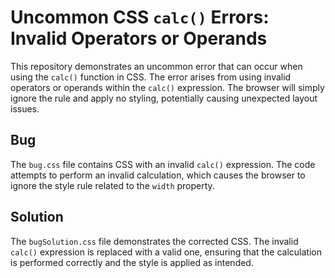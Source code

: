 # Uncommon CSS `calc()` Errors: Invalid Operators or Operands

This repository demonstrates an uncommon error that can occur when using the `calc()` function in CSS. The error arises from using invalid operators or operands within the `calc()` expression.  The browser will simply ignore the rule and apply no styling, potentially causing unexpected layout issues.

## Bug

The `bug.css` file contains CSS with an invalid `calc()` expression.  The code attempts to perform an invalid calculation, which causes the browser to ignore the style rule related to the `width` property.

## Solution

The `bugSolution.css` file demonstrates the corrected CSS. The invalid `calc()` expression is replaced with a valid one, ensuring that the calculation is performed correctly and the style is applied as intended.